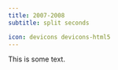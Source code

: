 ```yaml
---
title: 2007-2008
subtitle: split seconds

icon: devicons devicons-html5
---
```


This is some text.
